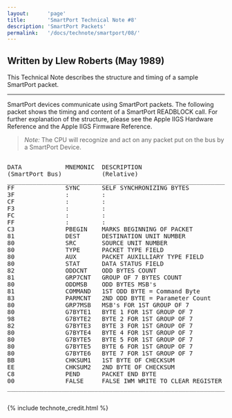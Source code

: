 ```yaml
---
layout:      'page'
title:       'SmartPort Technical Note #8'
description: 'SmartPort Packets'
permalink:   '/docs/technote/smartport/08/'
---
```


<h2>Written by Llew Roberts (May 1989)</h2>

<p>This Technical Note describes the structure and timing of a sample SmartPort packet.</p>

<hr />

<p>SmartPort devices communicate using SmartPort packets.  The following packet shows the timing and content of a SmartPort READBLOCK call.  For further explanation of the structure, please see the Apple IIGS Hardware Reference and the Apple IIGS Firmware Reference.</p>

<blockquote><em>Note:</em> The CPU will recognize and act on any packet put on the bus by a SmartPort Device.</blockquote>

<pre>

DATA            MNEMONIC  DESCRIPTION                           TIME
(SmartPort Bus)           (Relative)
_____________________________________________________________________________
FF              SYNC      SELF SYNCHRONIZING BYTES              0
3F              :         :                                     32 micro Sec.
CF              :         :                                     32 micro Sec.
F3              :         :                                     32 micro Sec.
FC              :         :                                     32 micro Sec.
FF              :         :                                     32 micro Sec.
C3              PBEGIN    MARKS BEGINNING OF PACKET             32 micro Sec.
81              DEST      DESTINATION UNIT NUMBER               32 micro Sec.
80              SRC       SOURCE UNIT NUMBER                    32 micro Sec.
80              TYPE      PACKET TYPE FIELD                     32 micro Sec.
80              AUX       PACKET AUXILLIARY TYPE FIELD          32 micro Sec.
80              STAT      DATA STATUS FIELD                     32 micro Sec.
82              ODDCNT    ODD BYTES COUNT                       32 micro Sec.
81              GRP7CNT   GROUP OF 7 BYTES COUNT                32 micro Sec.
80              ODDMSB    ODD BYTES MSB's                       32 micro Sec.
81              COMMAND   1ST ODD BYTE = Command Byte           32 micro Sec.
83              PARMCNT   2ND ODD BYTE = Parameter Count        32 micro Sec.
80              GRP7MSB   MSB's FOR 1ST GROUP OF 7              32 micro Sec.
80              G7BYTE1   BYTE 1 FOR 1ST GROUP OF 7             32 micro Sec.
98              G7BYTE2   BYTE 2 FOR 1ST GROUP OF 7             32 micro Sec.
82              G7BYTE3   BYTE 3 FOR 1ST GROUP OF 7             32 micro Sec.
80              G7BYTE4   BYTE 4 FOR 1ST GROUP OF 7             32 micro Sec.
80              G7BYTE5   BYTE 5 FOR 1ST GROUP OF 7             32 micro Sec.
80              G7BYTE5   BYTE 6 FOR 1ST GROUP OF 7             32 micro Sec.
80              G7BYTE6   BYTE 7 FOR 1ST GROUP OF 7             32 micro Sec.
BB              CHKSUM1   1ST BYTE OF CHECKSUM                  32 micro Sec.
EE              CHKSUM2   2ND BYTE OF CHECKSUM                  32 micro Sec.
C8              PEND      PACKET END BYTE                       32 micro Sec.
00              FALSE     FALSE IWM WRITE TO CLEAR REGISTER     32 micro Sec.
_____________________________________________________________________________

</pre>

{% include technote_credit.html %}
